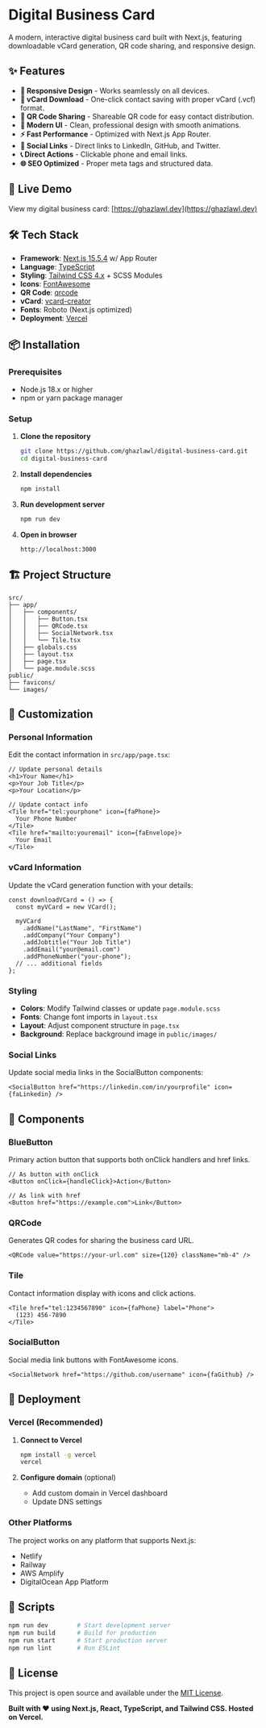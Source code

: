 # Digital Business Card

A modern, interactive digital business card built with Next.js, featuring downloadable vCard generation, QR code sharing, and responsive design.

## ✨ Features

- **📱 Responsive Design** - Works seamlessly on all devices.
- **📄 vCard Download** - One-click contact saving with proper vCard (.vcf) format.
- **📲 QR Code Sharing** - Shareable QR code for easy contact distribution.
- **🎨 Modern UI** - Clean, professional design with smooth animations.
- **⚡ Fast Performance** - Optimized with Next.js App Router.
- **🔗 Social Links** - Direct links to LinkedIn, GitHub, and Twitter.
- **📞 Direct Actions** - Clickable phone and email links.
- **🌐 SEO Optimized** - Proper meta tags and structured data.

## 🚀 Live Demo

View my digital business card: [https://ghazlawl.dev](https://ghazlawl.dev)

## 🛠️ Tech Stack

- **Framework**: [Next.js 15.5.4](https://nextjs.org/) w/ App Router
- **Language**: [TypeScript](https://www.typescriptlang.org/)
- **Styling**: [Tailwind CSS 4.x](https://tailwindcss.com/) + SCSS Modules
- **Icons**: [FontAwesome](https://fontawesome.com/)
- **QR Code**: [qrcode](https://www.npmjs.com/package/qrcode)
- **vCard**: [vcard-creator](https://www.npmjs.com/package/vcard-creator)
- **Fonts**: Roboto (Next.js optimized)
- **Deployment**: [Vercel](https://vercel.com/)

## 📦 Installation

### Prerequisites

- Node.js 18.x or higher
- npm or yarn package manager

### Setup

1. **Clone the repository**

   ```bash
   git clone https://github.com/ghazlawl/digital-business-card.git
   cd digital-business-card
   ```

2. **Install dependencies**

   ```bash
   npm install
   ```

3. **Run development server**

   ```bash
   npm run dev
   ```

4. **Open in browser**
   ```
   http://localhost:3000
   ```

## 🏗️ Project Structure

```
src/
├── app/
│   ├── components/
│   │   ├── Button.tsx
│   │   ├── QRCode.tsx
│   │   ├── SocialNetwork.tsx
│   │   └── Tile.tsx
│   ├── globals.css
│   ├── layout.tsx
│   ├── page.tsx
│   └── page.module.scss
public/
├── favicons/
└── images/
```

## 🎨 Customization

### Personal Information

Edit the contact information in `src/app/page.tsx`:

```tsx
// Update personal details
<h1>Your Name</h1>
<p>Your Job Title</p>
<p>Your Location</p>

// Update contact info
<Tile href="tel:yourphone" icon={faPhone}>
  Your Phone Number
</Tile>
<Tile href="mailto:youremail" icon={faEnvelope}>
  Your Email
</Tile>
```

### vCard Information

Update the vCard generation function with your details:

```tsx
const downloadVCard = () => {
  const myVCard = new VCard();

  myVCard
    .addName("LastName", "FirstName")
    .addCompany("Your Company")
    .addJobtitle("Your Job Title")
    .addEmail("your@email.com")
    .addPhoneNumber("your-phone");
  // ... additional fields
};
```

### Styling

- **Colors**: Modify Tailwind classes or update `page.module.scss`
- **Fonts**: Change font imports in `layout.tsx`
- **Layout**: Adjust component structure in `page.tsx`
- **Background**: Replace background image in `public/images/`

### Social Links

Update social media links in the SocialButton components:

```tsx
<SocialButton href="https://linkedin.com/in/yourprofile" icon={faLinkedin} />
```

## 📱 Components

### BlueButton

Primary action button that supports both onClick handlers and href links.

```tsx
// As button with onClick
<Button onClick={handleClick}>Action</Button>

// As link with href
<Button href="https://example.com">Link</Button>
```

### QRCode

Generates QR codes for sharing the business card URL.

```tsx
<QRCode value="https://your-url.com" size={120} className="mb-4" />
```

### Tile

Contact information display with icons and click actions.

```tsx
<Tile href="tel:1234567890" icon={faPhone} label="Phone">
  (123) 456-7890
</Tile>
```

### SocialButton

Social media link buttons with FontAwesome icons.

```tsx
<SocialNetwork href="https://github.com/username" icon={faGithub} />
```

## 🚀 Deployment

### Vercel (Recommended)

1. **Connect to Vercel**

   ```bash
   npm install -g vercel
   vercel
   ```

2. **Configure domain** (optional)
   - Add custom domain in Vercel dashboard
   - Update DNS settings

### Other Platforms

The project works on any platform that supports Next.js:

- Netlify
- Railway
- AWS Amplify
- DigitalOcean App Platform

## 🔧 Scripts

```bash
npm run dev        # Start development server
npm run build      # Build for production
npm run start      # Start production server
npm run lint       # Run ESLint
```

## 📝 License

This project is open source and available under the [MIT License](https://mit-license.org/).

**Built with ❤️ using Next.js, React, TypeScript, and Tailwind CSS. Hosted on Vercel.**

